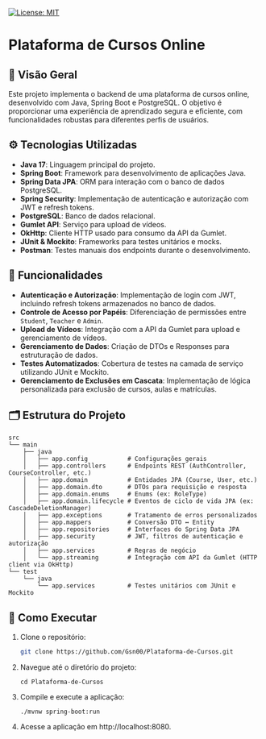 [![License: MIT](https://img.shields.io/badge/License-MIT-yellow.svg)](https://github.com/Gsn00/plataforma-de-cursos/blob/main/LICENSE)

# Plataforma de Cursos Online

## 🎯 Visão Geral

Este projeto implementa o backend de uma plataforma de cursos online, desenvolvido com Java, Spring Boot e PostgreSQL. O objetivo é proporcionar uma experiência de aprendizado segura e eficiente, com funcionalidades robustas para diferentes perfis de usuários.

## ⚙️ Tecnologias Utilizadas

- **Java 17**: Linguagem principal do projeto.
- **Spring Boot**: Framework para desenvolvimento de aplicações Java.
- **Spring Data JPA**: ORM para interação com o banco de dados PostgreSQL.
- **Spring Security**: Implementação de autenticação e autorização com JWT e refresh tokens.
- **PostgreSQL**: Banco de dados relacional.
- **Gumlet API**: Serviço para upload de vídeos.
- **OkHttp**: Cliente HTTP usado para consumo da API da Gumlet.
- **JUnit & Mockito**: Frameworks para testes unitários e mocks.
- **Postman**: Testes manuais dos endpoints durante o desenvolvimento.

## 🔐 Funcionalidades

- **Autenticação e Autorização**: Implementação de login com JWT, incluindo refresh tokens armazenados no banco de dados.
- **Controle de Acesso por Papéis**: Diferenciação de permissões entre `Student`, `Teacher` e `Admin`.
- **Upload de Vídeos**: Integração com a API da Gumlet para upload e gerenciamento de vídeos.
- **Gerenciamento de Dados**: Criação de DTOs e Responses para estruturação de dados.
- **Testes Automatizados**: Cobertura de testes na camada de serviço utilizando JUnit e Mockito.
- **Gerenciamento de Exclusões em Cascata**: Implementação de lógica personalizada para exclusão de cursos, aulas e matrículas.

## 🗂 Estrutura do Projeto

```text
src
└── main
    ├── java
    │   ├── app.config           # Configurações gerais
    │   ├── app.controllers      # Endpoints REST (AuthController, CourseController, etc.)
    │   ├── app.domain           # Entidades JPA (Course, User, etc.)
    │   ├── app.domain.dto       # DTOs para requisição e resposta
    │   ├── app.domain.enums     # Enums (ex: RoleType)
    │   ├── app.domain.lifecycle # Eventos de ciclo de vida JPA (ex: CascadeDeletionManager)
    │   ├── app.exceptions       # Tratamento de erros personalizados
    │   ├── app.mappers          # Conversão DTO ↔ Entity
    │   ├── app.repositories     # Interfaces do Spring Data JPA
    │   ├── app.security         # JWT, filtros de autenticação e autorização
    │   ├── app.services         # Regras de negócio
    │   └── app.streaming        # Integração com API da Gumlet (HTTP client via OkHttp)
└── test
    └── java
        └── app.services         # Testes unitários com JUnit e Mockito
```

## 🚀 Como Executar

1. Clone o repositório:

   ```bash
   git clone https://github.com/Gsn00/Plataforma-de-Cursos.git
   ```

2. Navegue até o diretório do projeto:
   
   ```
   cd Plataforma-de-Cursos
   ```
3. Compile e execute a aplicação:

   ```
   ./mvnw spring-boot:run
   ```

4. Acesse a aplicação em http://localhost:8080.

   

   
